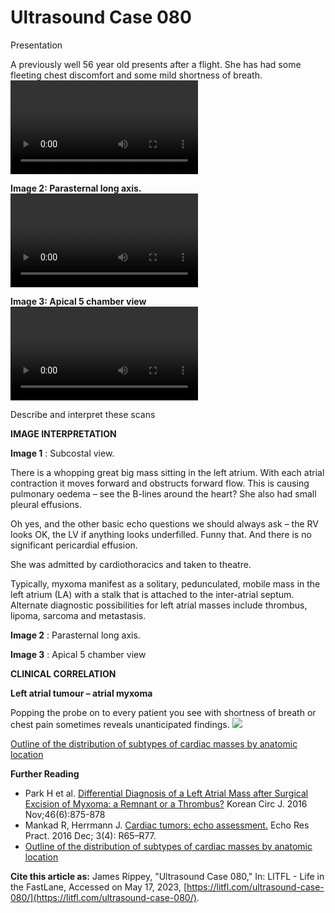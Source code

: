 # Ultrasound Case 080
Presentation


A previously well 56 year old presents after a flight. She has had some fleeting chest discomfort and some mild shortness of breath.
![](https://litfl.com/wp-content/uploads/2018/12/Ultrasound-Case-080-01-Subcostal.mp4)

**Image 2: Parasternal long axis.** 
![](https://litfl.com/wp-content/uploads/2018/12/Ultrasound-Case-080-02-Parasternal-long-axis.mp4)

**Image 3: Apical 5 chamber view ﻿** 
![](https://litfl.com/wp-content/uploads/2018/12/Ultrasound-Case-080-03-Apical-5-chamber.mp4)


Describe and interpret these scans

**IMAGE INTERPRETATION** 



**Image 1** : Subcostal view. 


There is a whopping great big mass sitting in the left atrium. With each atrial contraction it moves forward and obstructs forward flow. This is causing pulmonary oedema – see the B-lines around the heart? She also had small pleural effusions. 


Oh yes, and the other basic echo questions we should always ask – the RV looks OK, the LV if anything looks underfilled. Funny that. And there is no significant pericardial effusion. 


She was admitted by cardiothoracics and taken to theatre. 


Typically, myxoma manifest as a solitary, pedunculated, mobile mass in the left atrium (LA) with a stalk that is attached to the inter-atrial septum. Alternate diagnostic possibilities for left atrial masses include thrombus, lipoma, sarcoma and metastasis. 



**Image 2** : Parasternal long axis. 



**Image 3** : Apical 5 chamber view 


**CLINICAL CORRELATION** 



**Left atrial tumour – atrial myxoma** 


Popping the probe on to every patient you see with shortness of breath or chest pain sometimes reveals unanticipated findings. 
![](https://www.ncbi.nlm.nih.gov/pmc/articles/PMC5292983/figure/fig3/)

[Outline of the distribution of subtypes of cardiac masses by anatomic location](https://www.ncbi.nlm.nih.gov/pmc/articles/PMC5292983/figure/fig3/)


**Further Reading** 

- Park H et al. [Differential Diagnosis of a Left Atrial Mass after Surgical Excision of Myxoma: a Remnant or a Thrombus?](https://www.ncbi.nlm.nih.gov/pmc/articles/PMC5099347/) Korean Circ J. 2016 Nov;46(6):875-878
- Mankad R, Herrmann J. [Cardiac tumors: echo assessment.](https://www.ncbi.nlm.nih.gov/pmc/articles/PMC5292983/) Echo Res Pract. 2016 Dec; 3(4): R65–R77. 
- [Outline of the distribution of subtypes of cardiac masses by anatomic location](https://www.ncbi.nlm.nih.gov/pmc/articles/PMC5292983/figure/fig3/)

**Cite this article as:**  James Rippey, "Ultrasound Case 080," In: LITFL - Life in the FastLane, Accessed on May 17, 2023, [https://litfl.com/ultrasound-case-080/](https://litfl.com/ultrasound-case-080/).



